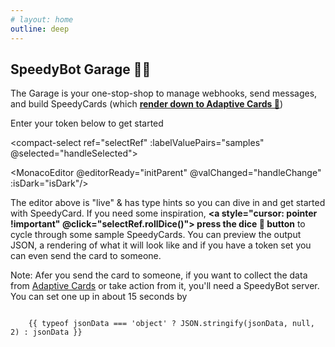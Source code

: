 ```yaml
---
# layout: home
outline: deep
---
```


## SpeedyBot Garage 🤖🔧

The Garage is your one-stop-shop to manage webhooks, send messages, and build SpeedyCards (which **[render down to Adaptive Cards 🔗](https://developer.webex.com/docs/api/guides/cards)**)

<span v-if="!store.state.tokenValid">Enter your token below to get started</span>

<TokenInput :showInfo="true" />

<el-tabs v-model="activeName" :class="{'is-dark': isDark}">

<el-tab-pane label="SpeedyCard editor" name="editor">

<compact-select
ref="selectRef"
:labelValuePairs="samples"
@selected="handleSelected"></compact-select>

<MonacoEditor @editorReady="initParent" @valChanged="handleChange" :isDark="isDark"/>

The editor above is "live" & has type hints so you can dive in and get started with SpeedyCard. If you need some inspiration, <b><a style="cursor: pointer !important" @click="selectRef.rollDice()">
press the dice 🎲 button</a></b> to cycle through some sample SpeedyCards. You can preview the output JSON, a rendering of what it will look like and if you have a token set you can even send the card to someone.

Note: Afer you send the card to someone, if you want to collect the data from <a href="https://developer.webex.com/docs/buttons-and-cards" target="_blank">Adaptive Cards</a> or take action from it, you'll need a SpeedyBot server. You can set one up in about 15 seconds by
</el-tab-pane>
<el-tab-pane label="JSON (output)" name="json"  v-if="needsSpeedCardHelpers">

```json-vue

    {{ typeof jsonData === 'object' ? JSON.stringify(jsonData, null, 2) : jsonData }}
```

</el-tab-pane>
<el-tab-pane label="Preview" name="preview" v-if="needsSpeedCardHelpers">
<el-card class="box-card">
  <AdaptiveCardRender :jsonData="jsonData" />
</el-card>
</el-tab-pane>
<el-tab-pane label="Send Msg" name="sendmessage">
<SendMsg  :skipTokenCheck="true" :msg="jsonData" />
</el-tab-pane>
<el-tab-pane label="Webhooks" name="webhook">
<Blur :shouldBlur="!store.state.tokenValid">

<Webhooks> </Webhooks>

</Blur>

</el-tab-pane>
</el-tabs>

<script setup>
import { SpeedyBot, SpeedyCard } from './../src/index.ts'
import { defineAsyncComponent, ref, watch, onMounted} from 'vue';
import { inBrowser } from 'vitepress';
import { useData } from 'vitepress'
import TokenInput from './.vitepress/components/token_handler.vue'
import Webhooks from './.vitepress/components/webhooks.vue'
import Blur from './.vitepress/components/blur.vue'
import AdaptiveCardRender from './.vitepress/components/adaptivecard.vue'
import { useCustomStore } from './.vitepress/util/store'
import SendMsg from './.vitepress/components/sendMsg.vue'
import CompactSelect from './.vitepress/components/CompactSelect.vue';
import { getRandomSpeedyCard, samples } from '././.vitepress/util/samples'
const store = useCustomStore()
const needsSpeedCardHelpers = ref(false)
const initialHasRan = ref(false)
const MonacoEditor = inBrowser
  ? defineAsyncComponent(() => import('./docs/.vitepress/components/monaco.vue'))
  : () => null;
const selectRef = ref(null)
let editorRef = null
const handleChange = (data) => {
  if (!needsSpeedCardHelpers.value && initialHasRan.value) {
  needsSpeedCardHelpers.value = true
  }

  if (!initialHasRan.value) {
    initialHasRan.value = true
  }

    try {
      // 🤫 
    const result = eval(`
      (SpeedyBot) => {
        ${data}
        return card.build();
      }
    `)(SpeedyBot);
      jsonData.value = result
      // jsonData.value = JSON.parse(result)
    }catch(_) {
      // if raw json, attempt to parse
      try {
        jsonData.value = JSON.parse(data)
      }catch(e) {
        console.log('Error', e, '\n--\n')
        // Treat it as simple string
        jsonData.value = String(data)
      }
    }
}


const jsonData = ref({})
const activeName = ref('editor')
const { isDark } = useData()

const initParent = (editor) => {
  editorRef = editor
  selectRef.value.rollDice()
}

const handleSelected = (codeSnippet) => {
  if (editorRef) {
    editorRef.setValue(codeSnippet)
  }
}




</script>

